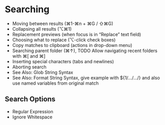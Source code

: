 # Searching

* Moving between results (⌘1-⌘n + ⌘G / ⇧⌘G)
* Collapsing all results (⌥⌘1)
* Replacement previews (when focus is in “Replace” text field)
* Choosing what to replace (⌥-click check boxes)
* Copy matches to clipboard (actions in drop-down menu)
* Searching parent folder (⌘↑), TODO Allow navigating recent folders with ⌘[ and ⌘]
* Inserting special characters (tabs and newlines)
* Aborting search
* See Also: Glob String Syntax
* See Also: Format String Syntax, give example with ${1/…/…/} and also use named variables from original match

## Search Options

* Regular Expression
* Ignore Whitespace
